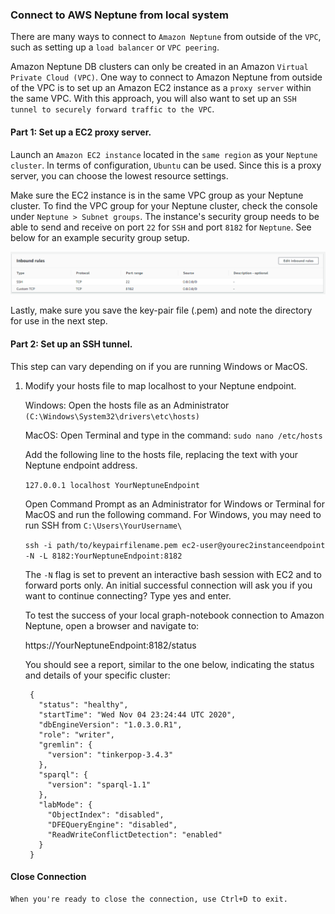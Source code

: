 ### Connect to AWS Neptune from local system

There are many ways to connect to `Amazon Neptune` from outside of the `VPC`, such as setting up a `load balancer` or `VPC peering`.

Amazon Neptune DB clusters can only be created in an Amazon `Virtual Private Cloud (VPC)`. One way to connect to Amazon Neptune from outside of the VPC is to set up an Amazon EC2 instance as a `proxy server` within the same VPC. With this approach, you will also want to set up an `SSH tunnel to securely forward traffic to the VPC`.

#### Part 1: Set up a EC2 proxy server.

Launch an `Amazon EC2 instance` located in the `same region` as your `Neptune cluster`. In terms of configuration, `Ubuntu` can be used. Since this is a proxy server, you can choose the lowest resource settings.

Make sure the EC2 instance is in the same VPC group as your Neptune cluster. To find the VPC group for your Neptune cluster, check the console under `Neptune > Subnet groups`. The instance's security group needs to be able to send and receive on port `22` for `SSH` and port `8182` for `Neptune`. See below for an example security group setup.

![sample-ec2rules.png](sample-ec2rules.png)

Lastly, make sure you save the key-pair file (.pem) and note the directory for use in the next step.

#### Part 2: Set up an SSH tunnel.

This step can vary depending on if you are running Windows or MacOS.

1. Modify your hosts file to map localhost to your Neptune endpoint.

    Windows: Open the hosts file as an Administrator `(C:\Windows\System32\drivers\etc\hosts)`

    MacOS: Open Terminal and type in the command: `sudo nano /etc/hosts`

    Add the following line to the hosts file, replacing the text with your Neptune endpoint address.

    `127.0.0.1 localhost YourNeptuneEndpoint`

    Open Command Prompt as an Administrator for Windows or Terminal for MacOS and run the following command. For Windows, you may need to run SSH from `C:\Users\YourUsername\`

    `ssh -i path/to/keypairfilename.pem ec2-user@yourec2instanceendpoint -N -L 8182:YourNeptuneEndpoint:8182`

    The `-N` flag is set to prevent an interactive bash session with EC2 and to forward ports only. An initial successful connection will ask you if you want to continue connecting? Type yes and enter.

    To test the success of your local graph-notebook connection to Amazon Neptune, open a browser and navigate to:

    https://YourNeptuneEndpoint:8182/status

    You should see a report, similar to the one below, indicating the status and details of your specific cluster:

		{
		  "status": "healthy",
		  "startTime": "Wed Nov 04 23:24:44 UTC 2020",
		  "dbEngineVersion": "1.0.3.0.R1",
		  "role": "writer",
		  "gremlin": {
		    "version": "tinkerpop-3.4.3"
		  },
		  "sparql": {
		    "version": "sparql-1.1"
		  },
		  "labMode": {
		    "ObjectIndex": "disabled",
		    "DFEQueryEngine": "disabled",
		    "ReadWriteConflictDetection": "enabled"
		  }
		}

#### Close Connection

 	When you're ready to close the connection, use Ctrl+D to exit.
